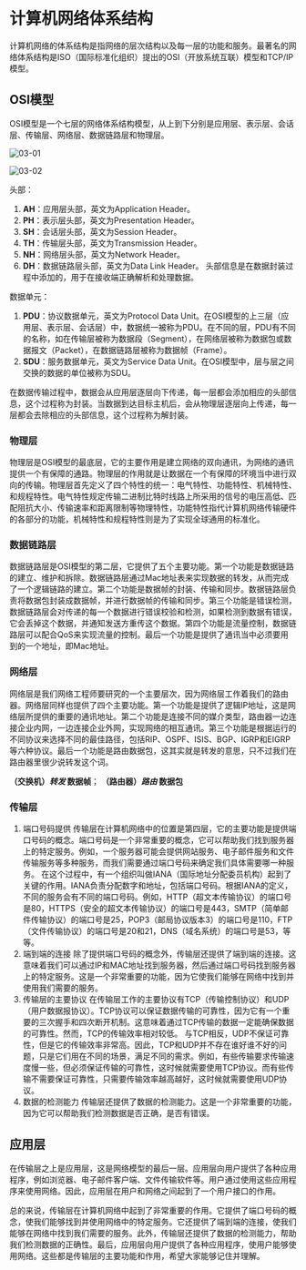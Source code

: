 # 计算机网络体系结构
  计算机网络的体系结构是指网络的层次结构以及每一层的功能和服务。最著名的网络体系结构是ISO（国际标准化组织）提出的OSI（开放系统互联）模型和TCP/IP模型。

## OSI模型
  OSI模型是一个七层的网络体系结构模型，从上到下分别是应用层、表示层、会话层、传输层、网络层、数据链路层和物理层。

![03-01](https://github.com/anna-symington/web-engineering/assets/160561460/a68d292d-dcaa-4506-bd89-2a9c2208eb22)

![03-02](https://github.com/anna-symington/web-engineering/assets/160561460/4b055c89-5780-4268-a937-7895457b662b)

头部：
1. **AH**：应用层头部，英文为Application Header。
2. **PH**：表示层头部，英文为Presentation Header。
3. **SH**：会话层头部，英文为Session Header。
4. **TH**：传输层头部，英文为Transmission Header。
5. **NH**：网络层头部，英文为Network Header。
6. **DH**：数据链路层头部，英文为Data Link Header。
头部信息是在数据封装过程中添加的，用于在接收端正确解析和处理数据。

数据单元：
1. **PDU**：协议数据单元，英文为Protocol Data Unit。在OSI模型的上三层（应用层、表示层、会话层）中，数据统一被称为PDU。在不同的层，PDU有不同的名称，如在传输层被称为数据段（Segment），在网络层被称为数据包或数据报文（Packet），在数据链路层被称为数据帧（Frame）。
2. **SDU**：服务数据单元，英文为Service Data Unit。在OSI模型中，层与层之间交换的数据的单位被称为SDU。

  在数据传输过程中，数据会从应用层逐层向下传递，每一层都会添加相应的头部信息，这个过程称为封装。当数据到达目标主机后，会从物理层逐层向上传递，每一层都会去除相应的头部信息，这个过程称为解封装。

### 物理层
  物理层是OSI模型的最底层，它的主要作用是建立网络的双向通讯，为网络的通讯提供一个有保障的通路。物理层的作用就是让数据在一个有保障的环境当中进行双向的传输。物理层首先定义了四个特性的统一：电气特性、功能特性、机械特性、和规程特性。电气特性规定传输二进制比特时线路上所采用的信号的电压高低、匹配阻抗大小、传输速率和距离限制等物理特性，功能特性指代计算机网络传输硬件的各部分的功能，机械特性和规程特性则是为了实现全球通用的标准化。

### 数据链路层

  数据链路层是OSI模型的第二层，它提供了五个主要功能。第一个功能是数据链路的建立、维护和拆除。数据链路层通过Mac地址表来实现数据的转发，从而完成了一个逻辑链路的建立。第二个功能是数据帧的封装、传输和同步。数据链路层负责将数据包封装成数据帧，并进行数据帧的传输和同步。第三个功能是错误检测，数据链路层会对传递的每一个数据进行错误校验和检测，如果检测到数据有错误，它会丢掉这个数据，并通知发送方重传这个数据。第四个功能是流量控制，数据链路层可以配合QoS来实现流量的控制。最后一个功能是提供了通讯当中必须要用到的一个地址，即Mac地址。

### 网络层
  网络层是我们网络工程师要研究的一个主要层次，因为网络层工作着我们的路由器。网络层同样也提供了四个主要功能。第一个功能是提供了逻辑IP地址，这是网络层所提供的重要的通讯地址。第二个功能是连接不同的媒介类型，路由器一边连接企业内网，一边连接企业外网，实现网络的相互通讯。第三个功能是根据运行的不同协议来选择不同的最佳路径，包括RIP、OSPF、ISIS、BGP、IGRP和EIGRP等六种协议。最后一个功能是路由数据包，这其实就是转发的意思，只不过我们在路由器里很少说转发这个词。

**（交换机）*转发* 数据帧**；
**（路由器）*路由* 数据包**

### 传输层
  1. 端口号码提供
  传输层在计算机网络中的位置是第四层，它的主要功能是提供端口号码的概念。端口号码是一个非常重要的概念，它可以帮助我们找到服务器上的特定服务。例如，一个服务器可能会提供网站服务、电子邮件服务和文件传输服务等多种服务，而我们需要通过端口号码来确定我们具体需要哪一种服务。
  在这个过程中，有一个组织叫做IANA（国际地址分配委员机构）起到了关键的作用。IANA负责分配数字和地址，包括端口号码。根据IANA的定义，不同的服务会有不同的端口号码。例如，HTTP（超文本传输协议）的端口号是80，HTTPS（安全的超文本传输协议）的端口号是443，SMTP（简单邮件传输协议）的端口号是25，POP3（邮局协议版本3）的端口号是110，FTP（文件传输协议）的端口号是20和21，DNS（域名系统）的端口号是53，等等。
 2. 端到端的连接
  除了提供端口号码的概念外，传输层还提供了端到端的连接。这意味着我们可以通过IP和MAC地址找到服务器，然后通过端口号码找到服务器上的特定服务。这是一个非常重要的功能，因为它使我们能够在网络中找到并使用我们需要的服务。
  3. 传输层的主要协议
  在传输层工作的主要协议有TCP（传输控制协议）和UDP（用户数据报协议）。TCP协议可以保证数据传输的可靠性，因为它有一个重要的三次握手和四次断开机制。这意味着通过TCP传输的数据一定能确保数据的可靠性。然而，TCP的传输效率相对较低。
  与TCP相反，UDP不保证可靠性，但是它的传输效率非常高。因此，TCP和UDP并不存在谁好谁不好的问题，只是它们用在不同的场景，满足不同的需求。例如，有些传输要求传输速度慢一些，但必须保证传输的可靠性，这时候就需要使用TCP协议。而有些传输不需要保证可靠性，只需要传输效率越高越好，这时候就需要使用UDP协议。
  4. 数据的检测能力
  传输层还提供了数据的检测能力。这是一个非常重要的功能，因为它可以帮助我们检测数据是否正确，是否有错误。

## 应用层

在传输层之上是应用层，这是网络模型的最后一层。应用层向用户提供了各种应用程序，例如浏览器、电子邮件客户端、文件传输软件等。用户通过使用这些应用程序来使用网络。因此，应用层在用户和网络之间起到了一个用户接口的作用。

总的来说，传输层在计算机网络中起到了非常重要的作用。它提供了端口号码的概念，使我们能够找到并使用网络中的特定服务。它还提供了端到端的连接，使我们能够在网络中找到我们需要的服务。此外，传输层还提供了数据的检测能力，帮助我们检测数据的正确性。最后，应用层向用户提供了各种应用程序，使用户能够使用网络。这些都是传输层的主要功能和作用，希望大家能够记住并理解。
